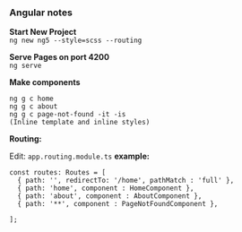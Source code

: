 ### Angular notes

**Start New Project**<br/>
`
ng new ng5 --style=scss --routing
`

**Serve Pages on port 4200**<br/>
`
ng serve
`

**Make components**

```
ng g c home
ng g c about
ng g c page-not-found -it -is     
(Inline template and inline styles) 
```

**Routing:**

Edit: ``
app.routing.module.ts
``
**example:**

```
const routes: Routes = [
  { path: '', redirectTo: '/home', pathMatch : 'full' },
  { path: 'home', component : HomeComponent },
  { path: 'about', component : AboutComponent },
  { path: '**', component : PageNotFoundComponent },

];
```